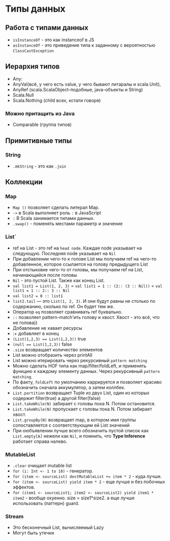 # Типы данных

## Работа с типами данных

- `isInstanceOf` - это как instanceof в JS
- `asInstanceOf` - это приведение типа к заданному с вероятностью `ClassCastException`

## Иерархия типов

- Any: 
- AnyVal(всё, у чего есть value, у чего бывают литаралы и scala.Unit), 
- AnyRef (scala.ScalaObject-подобные, java-объекты и String)
- Scala.Null
- Scala.Nothing (child всех, кстати говоря)

### Можно притащить из Java

- Comparable (группа типов)

## Примитивные типы

### String

- `.mkString` - это как `.join`

## Коллекции

### Map

- `Map ()` позволяет сделать литерал Map.
- `->` в Scala выполняет роль `:` в JavaScript
- `:` В Scala занимается типами данных.
- `.swap()` - поменять местами параметр и значение 

### List`

- ref на List - это ref на `head node`. Каждая node указывает на следующую. Последняя node указывает на `Nil`
- При добавлении чего-то к голове List мы получаем ref на чего-то добавленное, которое ссылается на голову предыдущего List
- При отстыковке чего-то от головы, мы получаем ref на List, начинающийся после головы
- `Nil` - это пустой List. Также как конец List.
- `val list1 = List(1, 2, 3)` = `val list1 = 1 :: (2:: (3 :: Nil))` = `val list1 = 1 :: 2:: 3 :: Nil`
- `val list2 = 0 :: list1`
- `list2.tail` — это `List(1, 2, 3)`. И они будут равны не столько по содержанию, сколько по ref. Он будет тем же.
- Оператор `eq` позволяет сравнивать ref буквально.
- `::` позволяет pattern-match'ить голову и хвост. Хвост - это всё, что не голова))
- Добавление не хавает ресурсы
- :+ добавляет в конец
- `(List(1,2,3) == List(1,2,3))` true
- `(null == List(1,2,3))` false
- `.size` возвращает количество элементов
- List можно отобразить через printAll
- List можно итерировать через рекурсивный `pattern matching`
- Можно сделать HOF типа как map/filter/foldLeft, и применять функцию к каждому элементу данных. Через рекурсивный `pattern matching`.
- По факту, `foldLeft` по умолчанию каррируется и позволяет красиво обозначить сначала аккумулятор, а затем коллбек.
- `List.partition` возвращает Tuple из двух List, один из которых содержит filter(true) а другой filter(false)
- `List.takeWhile(N)` забирает с головы пока N. Потом остановится.
- `List.takeWhile(N)` пропускает с головы пока N. Потом забирает хвост.
- `List.groupBy(N)` возвращает map, в котором имя группы сопоставляется с соответствующим ей List значений
- При оюбъявлении лучше всего обозначить пустой список как `List.empty[A]` нежели как `Nil`, и помнить, что **Type Inference** работает справа налево.

### MutableList

- `.clear` очищает mutable list
- `for (i: Int <- 1 to 10)` - генератор.
- `for (item <- sourceList) destMutableList += item * 2` - куда лучше.
- `for (item <- sourceList) yield item * 2` - еще лучше и без побочных эффектов.
- `for (item1 <- sourceList1; item2 <- sourceList2) yield item1 * item2` - вообще охуенно. size = size1*size2. а еще лучше использовать (паттерн) guard.

### Stream

- Это бесконечный List, вычисляемый Lazy
- Могут быть утечки